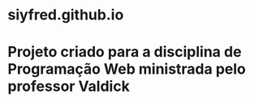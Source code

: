 # siyfred.github.io
# Projeto criado para a disciplina de Programação Web ministrada pelo professor Valdick
